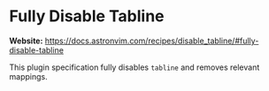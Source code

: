 # Fully Disable Tabline

**Website:** <https://docs.astronvim.com/recipes/disable_tabline/#fully-disable-tabline>

This plugin specification fully disables `tabline` and removes relevant mappings.
